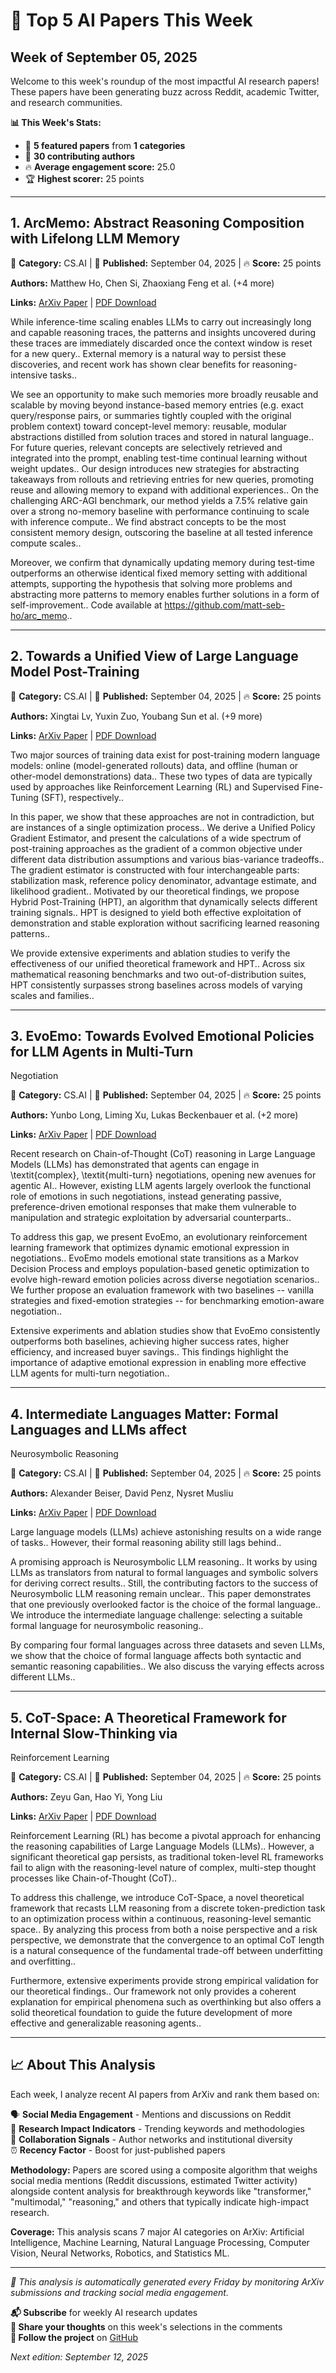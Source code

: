 # 🤖 Top 5 AI Papers This Week
## Week of September 05, 2025

Welcome to this week's roundup of the most impactful AI research papers! These papers have been generating buzz across Reddit, academic Twitter, and research communities.

**📊 This Week's Stats:**
- 📄 **5 featured papers** from **1 categories**  
- 👥 **30 contributing authors**
- 🔥 **Average engagement score:** 25.0
- 🏆 **Highest scorer:** 25 points

---

## 1. ArcMemo: Abstract Reasoning Composition with Lifelong LLM Memory

🧠 **Category:** CS.AI | 📅 **Published:** September 04, 2025 | 🔥 **Score:** 25 points

**Authors:** Matthew Ho, Chen Si, Zhaoxiang Feng et al. (+4 more)

**Links:** [ArXiv Paper](https://arxiv.org/abs/2509.04439v1) | [PDF Download](https://arxiv.org/pdf/2509.04439v1.pdf)

While inference-time scaling enables LLMs to carry out increasingly long and capable reasoning traces, the patterns and insights uncovered during these traces are immediately discarded once the context window is reset for a new query.. External memory is a natural way to persist these discoveries, and recent work has shown clear benefits for reasoning-intensive tasks..

We see an opportunity to make such memories more broadly reusable and scalable by moving beyond instance-based memory entries (e.g. exact query/response pairs, or summaries tightly coupled with the original problem context) toward concept-level memory: reusable, modular abstractions distilled from solution traces and stored in natural language.. For future queries, relevant concepts are selectively retrieved and integrated into the prompt, enabling test-time continual learning without weight updates.. Our design introduces new strategies for abstracting takeaways from rollouts and retrieving entries for new queries, promoting reuse and allowing memory to expand with additional experiences.. On the challenging ARC-AGI benchmark, our method yields a 7.5% relative gain over a strong no-memory baseline with performance continuing to scale with inference compute.. We find abstract concepts to be the most consistent memory design, outscoring the baseline at all tested inference compute scales..

Moreover, we confirm that dynamically updating memory during test-time outperforms an otherwise identical fixed memory setting with additional attempts, supporting the hypothesis that solving more problems and abstracting more patterns to memory enables further solutions in a form of self-improvement.. Code available at https://github.com/matt-seb-ho/arc_memo..

---

## 2. Towards a Unified View of Large Language Model Post-Training

🧠 **Category:** CS.AI | 📅 **Published:** September 04, 2025 | 🔥 **Score:** 25 points

**Authors:** Xingtai Lv, Yuxin Zuo, Youbang Sun et al. (+9 more)

**Links:** [ArXiv Paper](https://arxiv.org/abs/2509.04419v1) | [PDF Download](https://arxiv.org/pdf/2509.04419v1.pdf)

Two major sources of training data exist for post-training modern language models: online (model-generated rollouts) data, and offline (human or other-model demonstrations) data.. These two types of data are typically used by approaches like Reinforcement Learning (RL) and Supervised Fine-Tuning (SFT), respectively..

In this paper, we show that these approaches are not in contradiction, but are instances of a single optimization process.. We derive a Unified Policy Gradient Estimator, and present the calculations of a wide spectrum of post-training approaches as the gradient of a common objective under different data distribution assumptions and various bias-variance tradeoffs.. The gradient estimator is constructed with four interchangeable parts: stabilization mask, reference policy denominator, advantage estimate, and likelihood gradient.. Motivated by our theoretical findings, we propose Hybrid Post-Training (HPT), an algorithm that dynamically selects different training signals.. HPT is designed to yield both effective exploitation of demonstration and stable exploration without sacrificing learned reasoning patterns..

We provide extensive experiments and ablation studies to verify the effectiveness of our unified theoretical framework and HPT.. Across six mathematical reasoning benchmarks and two out-of-distribution suites, HPT consistently surpasses strong baselines across models of varying scales and families..

---

## 3. EvoEmo: Towards Evolved Emotional Policies for LLM Agents in Multi-Turn
  Negotiation

🧠 **Category:** CS.AI | 📅 **Published:** September 04, 2025 | 🔥 **Score:** 25 points

**Authors:** Yunbo Long, Liming Xu, Lukas Beckenbauer et al. (+2 more)

**Links:** [ArXiv Paper](https://arxiv.org/abs/2509.04310v1) | [PDF Download](https://arxiv.org/pdf/2509.04310v1.pdf)

Recent research on Chain-of-Thought (CoT) reasoning in Large Language Models (LLMs) has demonstrated that agents can engage in \textit{complex}, \textit{multi-turn} negotiations, opening new avenues for agentic AI.. However, existing LLM agents largely overlook the functional role of emotions in such negotiations, instead generating passive, preference-driven emotional responses that make them vulnerable to manipulation and strategic exploitation by adversarial counterparts..

To address this gap, we present EvoEmo, an evolutionary reinforcement learning framework that optimizes dynamic emotional expression in negotiations.. EvoEmo models emotional state transitions as a Markov Decision Process and employs population-based genetic optimization to evolve high-reward emotion policies across diverse negotiation scenarios.. We further propose an evaluation framework with two baselines -- vanilla strategies and fixed-emotion strategies -- for benchmarking emotion-aware negotiation..

Extensive experiments and ablation studies show that EvoEmo consistently outperforms both baselines, achieving higher success rates, higher efficiency, and increased buyer savings.. This findings highlight the importance of adaptive emotional expression in enabling more effective LLM agents for multi-turn negotiation..

---

## 4. Intermediate Languages Matter: Formal Languages and LLMs affect
  Neurosymbolic Reasoning

🧠 **Category:** CS.AI | 📅 **Published:** September 04, 2025 | 🔥 **Score:** 25 points

**Authors:** Alexander Beiser, David Penz, Nysret Musliu

**Links:** [ArXiv Paper](https://arxiv.org/abs/2509.04083v1) | [PDF Download](https://arxiv.org/pdf/2509.04083v1.pdf)

Large language models (LLMs) achieve astonishing results on a wide range of tasks.. However, their formal reasoning ability still lags behind..

A promising approach is Neurosymbolic LLM reasoning.. It works by using LLMs as translators from natural to formal languages and symbolic solvers for deriving correct results.. Still, the contributing factors to the success of Neurosymbolic LLM reasoning remain unclear.. This paper demonstrates that one previously overlooked factor is the choice of the formal language.. We introduce the intermediate language challenge: selecting a suitable formal language for neurosymbolic reasoning..

By comparing four formal languages across three datasets and seven LLMs, we show that the choice of formal language affects both syntactic and semantic reasoning capabilities.. We also discuss the varying effects across different LLMs..

---

## 5. CoT-Space: A Theoretical Framework for Internal Slow-Thinking via
  Reinforcement Learning

🧠 **Category:** CS.AI | 📅 **Published:** September 04, 2025 | 🔥 **Score:** 25 points

**Authors:** Zeyu Gan, Hao Yi, Yong Liu

**Links:** [ArXiv Paper](https://arxiv.org/abs/2509.04027v1) | [PDF Download](https://arxiv.org/pdf/2509.04027v1.pdf)

Reinforcement Learning (RL) has become a pivotal approach for enhancing the reasoning capabilities of Large Language Models (LLMs).. However, a significant theoretical gap persists, as traditional token-level RL frameworks fail to align with the reasoning-level nature of complex, multi-step thought processes like Chain-of-Thought (CoT)..

To address this challenge, we introduce CoT-Space, a novel theoretical framework that recasts LLM reasoning from a discrete token-prediction task to an optimization process within a continuous, reasoning-level semantic space.. By analyzing this process from both a noise perspective and a risk perspective, we demonstrate that the convergence to an optimal CoT length is a natural consequence of the fundamental trade-off between underfitting and overfitting..

Furthermore, extensive experiments provide strong empirical validation for our theoretical findings.. Our framework not only provides a coherent explanation for empirical phenomena such as overthinking but also offers a solid theoretical foundation to guide the future development of more effective and generalizable reasoning agents..

---


## 📈 About This Analysis

Each week, I analyze recent AI papers from ArXiv and rank them based on:

🗣️ **Social Media Engagement** - Mentions and discussions on Reddit  
🎯 **Research Impact Indicators** - Trending keywords and methodologies  
👥 **Collaboration Signals** - Author networks and institutional diversity  
⏰ **Recency Factor** - Boost for just-published papers  

**Methodology:** Papers are scored using a composite algorithm that weighs social media mentions (Reddit discussions, estimated Twitter activity) alongside content analysis for breakthrough keywords like "transformer," "multimodal," "reasoning," and others that typically indicate high-impact research.

**Coverage:** This analysis scans 7 major AI categories on ArXiv: Artificial Intelligence, Machine Learning, Natural Language Processing, Computer Vision, Neural Networks, Robotics, and Statistics ML.

---

*🤖 This analysis is automatically generated every Friday by monitoring ArXiv submissions and tracking social media engagement.*

**📬 Subscribe** for weekly AI research updates  
**💬 Share your thoughts** on this week's selections in the comments  
**🔗 Follow the project** on [GitHub](https://github.com/kjanik70/ai-papers-agent)

*Next edition: September 12, 2025*
